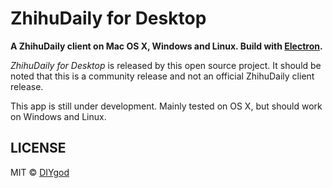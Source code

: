 # ZhihuDaily for Desktop

**A ZhihuDaily client on Mac OS X, Windows and Linux. Build with [Electron](https://github.com/atom/electron).**

*ZhihuDaily for Desktop* is released by this open source project. It should be noted that this is a community release and not an official ZhihuDaily client release.

This app is still under development. Mainly tested on OS X, but should work on Windows and Linux.

## LICENSE

MIT © [DIYgod](http://github.com/DIYgod)